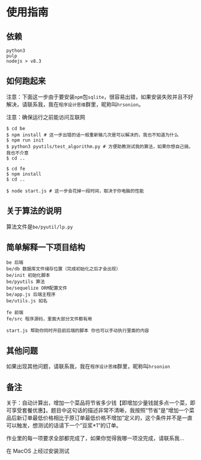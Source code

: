 # 使用指南
## 依赖
```
python3
pulp
nodejs > v8.3
```
## 如何跑起来
注意：下面这一步由于要安装`npm`包`sqlite`，很容易出错，如果安装失败并且不好解决，请联系我，我在`程序设计思维`群里，昵称叫`hrsonion`。

注意：确保运行之前能访问互联网
```
$ cd be
$ npm install # 这一步出错的话一般重新输几次是可以解决的，我也不知道为什么
$ npm run init
$ python3 pyutils/test_algorithm.py # 方便助教测试我的算法，如果你想自己搞，我也不介意
$ cd ..
```
```
$ cd fe
$ npm install
$ cd ..
```
```
$ node start.js # 这一步会花掉一段时间，取决于你电脑的性能
```
## 关于算法的说明
算法文件是`be/pyutil/lp.py`
## 简单解释一下项目结构
```
be 后端
be/db 数据库文件储存位置（完成初始化之后才会出现）
be/init 初始化脚本
be/pyutils 算法
be/sequelize ORM配置文件
be/app.js 后端主程序
be/utils.js 如名

fe 前端
fe/src 程序源码，里面大部分文件都有用

start.js 帮助你同时开启前后端的脚本 你也可以手动执行里面的内容
```
## 其他问题
如果出现其他问题，请联系我，我在`程序设计思维`群里，昵称叫`hrsonion`
## 备注
关于：自动计算出，增加一个菜品将节省多少钱【即增加少量钱就多点一个菜，即可享受套餐优惠】。题目中这句话的描述非常不清晰，我按照“节省”是“增加一个菜品后新订单最低价格相比于原订单最低价格不增加”定义的，这个条件并不是一直可以触发，想测试的话请下一个“豆浆*1”的订单。

作业里的每一项要求全部都完成了，如果你觉得我哪一项没完成，请联系我...

在 MacOS 上经过安装测试